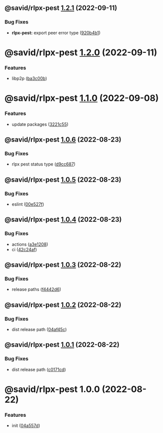 ## @savid/rlpx-pest [1.2.1](https://github.com/savid/packages/compare/@savid/rlpx-pest@1.2.0...@savid/rlpx-pest@1.2.1) (2022-09-11)


### Bug Fixes

* **rlpx-pest:** export peer error type ([920b4b1](https://github.com/savid/packages/commit/920b4b16e5fbe0857e322a65931007413207f831))

# @savid/rlpx-pest [1.2.0](https://github.com/savid/packages/compare/@savid/rlpx-pest@1.1.0...@savid/rlpx-pest@1.2.0) (2022-09-11)


### Features

* libp2p ([ba3c00b](https://github.com/savid/packages/commit/ba3c00b68fb7d6d27045f819fb0b64c3f2ab52a1))

# @savid/rlpx-pest [1.1.0](https://github.com/savid/packages/compare/@savid/rlpx-pest@1.0.6...@savid/rlpx-pest@1.1.0) (2022-09-08)


### Features

* update packages ([3221c55](https://github.com/savid/packages/commit/3221c5549fbed06055176876cd4fe20d099b4ce3))

## @savid/rlpx-pest [1.0.6](https://github.com/savid/packages/compare/@savid/rlpx-pest@1.0.5...@savid/rlpx-pest@1.0.6) (2022-08-23)


### Bug Fixes

* rlpx pest status type ([d9cc687](https://github.com/savid/packages/commit/d9cc687f073bf049c48e9b16f2e0931148ccc8cf))

## @savid/rlpx-pest [1.0.5](https://github.com/savid/packages/compare/@savid/rlpx-pest@1.0.4...@savid/rlpx-pest@1.0.5) (2022-08-23)


### Bug Fixes

* eslint ([00e527f](https://github.com/savid/packages/commit/00e527f983d4fbe6e06e6920c16d4e9e3dc58574))

## @savid/rlpx-pest [1.0.4](https://github.com/savid/packages/compare/@savid/rlpx-pest@1.0.3...@savid/rlpx-pest@1.0.4) (2022-08-23)


### Bug Fixes

* actions ([a3e1208](https://github.com/savid/packages/commit/a3e1208b1a432feefe1761384b9160d570603aba))
* ci ([42c24af](https://github.com/savid/packages/commit/42c24afe5bd8cf879528c4959bffc51c9c8cf166))

## @savid/rlpx-pest [1.0.3](https://github.com/savid/packages/compare/@savid/rlpx-pest@1.0.2...@savid/rlpx-pest@1.0.3) (2022-08-22)


### Bug Fixes

* release paths ([f4442d6](https://github.com/savid/packages/commit/f4442d6d55b272ab0c157357d821296dd57baf8b))

## @savid/rlpx-pest [1.0.2](https://github.com/savid/packages/compare/@savid/rlpx-pest@1.0.1...@savid/rlpx-pest@1.0.2) (2022-08-22)


### Bug Fixes

* dist release path ([04af45c](https://github.com/savid/packages/commit/04af45cd96c77cf9f97bc1671949838f2c95eb7a))

## @savid/rlpx-pest [1.0.1](https://github.com/savid/packages/compare/@savid/rlpx-pest@1.0.0...@savid/rlpx-pest@1.0.1) (2022-08-22)


### Bug Fixes

* dist release path ([c0171cd](https://github.com/savid/packages/commit/c0171cdf2d5392abb7861f65336c326e0d8bb981))

# @savid/rlpx-pest 1.0.0 (2022-08-22)


### Features

* init ([04a557d](https://github.com/savid/packages/commit/04a557d11c29484a98767bc677348f72f38986e6))
